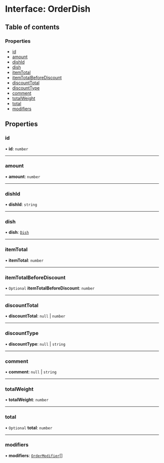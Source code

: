 # Interface: OrderDish

## Table of contents

### Properties

- [id](./interfaces/OrderDish.md#id)
- [amount](./interfaces/OrderDish.md#amount)
- [dishId](./interfaces/OrderDish.md#dishid)
- [dish](./interfaces/OrderDish.md#dish)
- [itemTotal](./interfaces/OrderDish.md#itemtotal)
- [itemTotalBeforeDiscount](./interfaces/OrderDish.md#itemtotalbeforediscount)
- [discountTotal](./interfaces/OrderDish.md#discounttotal)
- [discountType](./interfaces/OrderDish.md#discounttype)
- [comment](./interfaces/OrderDish.md#comment)
- [totalWeight](./interfaces/OrderDish.md#totalweight)
- [total](./interfaces/OrderDish.md#total)
- [modifiers](./interfaces/OrderDish.md#modifiers)

## Properties

### <a id="id" name="id"></a> id

• **id**: `number`

___

### <a id="amount" name="amount"></a> amount

• **amount**: `number`

___

### <a id="dishid" name="dishid"></a> dishId

• **dishId**: `string`

___

### <a id="dish" name="dish"></a> dish

• **dish**: [`Dish`](./interfaces/Dish.md)

___

### <a id="itemtotal" name="itemtotal"></a> itemTotal

• **itemTotal**: `number`

___

### <a id="itemtotalbeforediscount" name="itemtotalbeforediscount"></a> itemTotalBeforeDiscount

• `Optional` **itemTotalBeforeDiscount**: `number`

___

### <a id="discounttotal" name="discounttotal"></a> discountTotal

• **discountTotal**: ``null`` \| `number`

___

### <a id="discounttype" name="discounttype"></a> discountType

• **discountType**: ``null`` \| `string`

___

### <a id="comment" name="comment"></a> comment

• **comment**: ``null`` \| `string`

___

### <a id="totalweight" name="totalweight"></a> totalWeight

• **totalWeight**: `number`

___

### <a id="total" name="total"></a> total

• `Optional` **total**: `number`

___

### <a id="modifiers" name="modifiers"></a> modifiers

• **modifiers**: [`OrderModifier`](./interfaces/OrderModifier.md)[]
